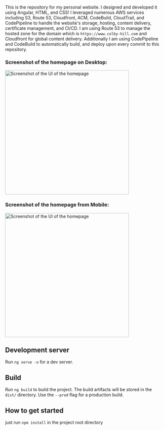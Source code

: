 This is the repository for my personal website. I designed and developed it using Angular, HTML, and CSS! 
I leveraged numerous AWS services including S3, Route 53, Cloudfront, ACM, CodeBuild, CloudTrail, and CodePipeline to handle the website's storage, hosting, content delivery, certificate management, and CI/CD. I am using Route 53 to manage the hosted zone for the domain which is `https://www.colby-hill.com` and Cloudfront for global content delivery. Additionally I am using CodePipeline and CodeBuild to automatically build, and deploy upon every commit to this repository.



### Screenshot of the homepage on Desktop:
<img src="https://i.imgur.com/aFEZjei.png" height="400" alt="Screenshot of the UI of the homepage">

### Screenshot of the homepage from Mobile:
<img src="https://i.imgur.com/540FFTZ.jpg" height="400" alt="Screenshot of the UI of the homepage">

## Development server

Run `ng serve -o` for a dev server.


## Build

Run `ng build` to build the project. The build artifacts will be stored in the `dist/` directory. Use the `--prod` flag for a production build.

## How to get started
just run `npm install` in the project root directory